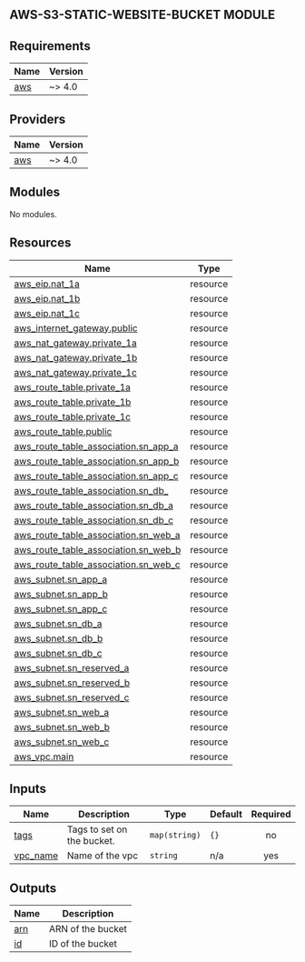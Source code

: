 AWS-S3-STATIC-WEBSITE-BUCKET MODULE
---
<!-- BEGIN_TF_DOCS -->
## Requirements

| Name | Version |
|------|---------|
| <a name="requirement_aws"></a> [aws](#requirement\_aws) | ~> 4.0 |

## Providers

| Name | Version |
|------|---------|
| <a name="provider_aws"></a> [aws](#provider\_aws) | ~> 4.0 |

## Modules

No modules.

## Resources

| Name | Type |
|------|------|
| [aws_eip.nat_1a](https://registry.terraform.io/providers/hashicorp/aws/latest/docs/resources/eip) | resource |
| [aws_eip.nat_1b](https://registry.terraform.io/providers/hashicorp/aws/latest/docs/resources/eip) | resource |
| [aws_eip.nat_1c](https://registry.terraform.io/providers/hashicorp/aws/latest/docs/resources/eip) | resource |
| [aws_internet_gateway.public](https://registry.terraform.io/providers/hashicorp/aws/latest/docs/resources/internet_gateway) | resource |
| [aws_nat_gateway.private_1a](https://registry.terraform.io/providers/hashicorp/aws/latest/docs/resources/nat_gateway) | resource |
| [aws_nat_gateway.private_1b](https://registry.terraform.io/providers/hashicorp/aws/latest/docs/resources/nat_gateway) | resource |
| [aws_nat_gateway.private_1c](https://registry.terraform.io/providers/hashicorp/aws/latest/docs/resources/nat_gateway) | resource |
| [aws_route_table.private_1a](https://registry.terraform.io/providers/hashicorp/aws/latest/docs/resources/route_table) | resource |
| [aws_route_table.private_1b](https://registry.terraform.io/providers/hashicorp/aws/latest/docs/resources/route_table) | resource |
| [aws_route_table.private_1c](https://registry.terraform.io/providers/hashicorp/aws/latest/docs/resources/route_table) | resource |
| [aws_route_table.public](https://registry.terraform.io/providers/hashicorp/aws/latest/docs/resources/route_table) | resource |
| [aws_route_table_association.sn_app_a](https://registry.terraform.io/providers/hashicorp/aws/latest/docs/resources/route_table_association) | resource |
| [aws_route_table_association.sn_app_b](https://registry.terraform.io/providers/hashicorp/aws/latest/docs/resources/route_table_association) | resource |
| [aws_route_table_association.sn_app_c](https://registry.terraform.io/providers/hashicorp/aws/latest/docs/resources/route_table_association) | resource |
| [aws_route_table_association.sn_db_](https://registry.terraform.io/providers/hashicorp/aws/latest/docs/resources/route_table_association) | resource |
| [aws_route_table_association.sn_db_a](https://registry.terraform.io/providers/hashicorp/aws/latest/docs/resources/route_table_association) | resource |
| [aws_route_table_association.sn_db_c](https://registry.terraform.io/providers/hashicorp/aws/latest/docs/resources/route_table_association) | resource |
| [aws_route_table_association.sn_web_a](https://registry.terraform.io/providers/hashicorp/aws/latest/docs/resources/route_table_association) | resource |
| [aws_route_table_association.sn_web_b](https://registry.terraform.io/providers/hashicorp/aws/latest/docs/resources/route_table_association) | resource |
| [aws_route_table_association.sn_web_c](https://registry.terraform.io/providers/hashicorp/aws/latest/docs/resources/route_table_association) | resource |
| [aws_subnet.sn_app_a](https://registry.terraform.io/providers/hashicorp/aws/latest/docs/resources/subnet) | resource |
| [aws_subnet.sn_app_b](https://registry.terraform.io/providers/hashicorp/aws/latest/docs/resources/subnet) | resource |
| [aws_subnet.sn_app_c](https://registry.terraform.io/providers/hashicorp/aws/latest/docs/resources/subnet) | resource |
| [aws_subnet.sn_db_a](https://registry.terraform.io/providers/hashicorp/aws/latest/docs/resources/subnet) | resource |
| [aws_subnet.sn_db_b](https://registry.terraform.io/providers/hashicorp/aws/latest/docs/resources/subnet) | resource |
| [aws_subnet.sn_db_c](https://registry.terraform.io/providers/hashicorp/aws/latest/docs/resources/subnet) | resource |
| [aws_subnet.sn_reserved_a](https://registry.terraform.io/providers/hashicorp/aws/latest/docs/resources/subnet) | resource |
| [aws_subnet.sn_reserved_b](https://registry.terraform.io/providers/hashicorp/aws/latest/docs/resources/subnet) | resource |
| [aws_subnet.sn_reserved_c](https://registry.terraform.io/providers/hashicorp/aws/latest/docs/resources/subnet) | resource |
| [aws_subnet.sn_web_a](https://registry.terraform.io/providers/hashicorp/aws/latest/docs/resources/subnet) | resource |
| [aws_subnet.sn_web_b](https://registry.terraform.io/providers/hashicorp/aws/latest/docs/resources/subnet) | resource |
| [aws_subnet.sn_web_c](https://registry.terraform.io/providers/hashicorp/aws/latest/docs/resources/subnet) | resource |
| [aws_vpc.main](https://registry.terraform.io/providers/hashicorp/aws/latest/docs/resources/vpc) | resource |

## Inputs

| Name | Description | Type | Default | Required |
|------|-------------|------|---------|:--------:|
| <a name="input_tags"></a> [tags](#input\_tags) | Tags to set on the bucket. | `map(string)` | `{}` | no |
| <a name="input_vpc_name"></a> [vpc\_name](#input\_vpc\_name) | Name of the vpc | `string` | n/a | yes |

## Outputs

| Name | Description |
|------|-------------|
| <a name="output_arn"></a> [arn](#output\_arn) | ARN of the bucket |
| <a name="output_id"></a> [id](#output\_id) | ID of the bucket |
<!-- END_TF_DOCS -->